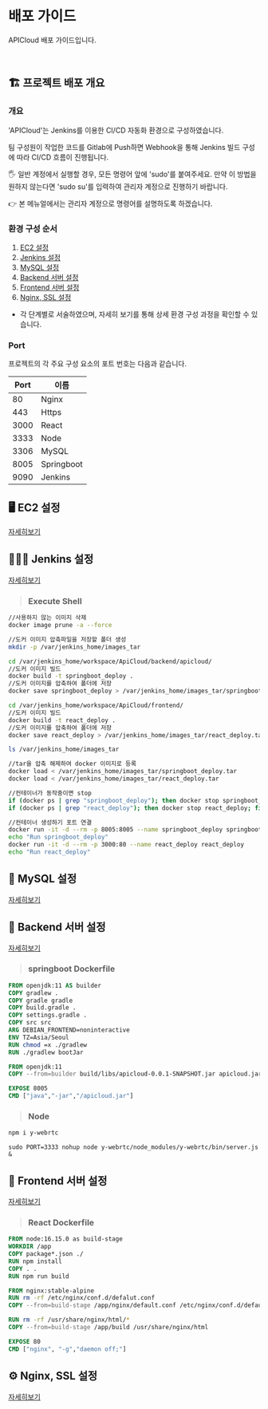 # 배포 가이드

APICloud 배포 가이드입니다.

   <br>

## 🏗 프로젝트 배포 개요

### 개요

'APICloud'는 Jenkins를 이용한 CI/CD 자동화 환경으로 구성하였습니다.

팀 구성원이 작업한 코드를 Gitlab에 Push하면 Webhook을 통해 Jenkins 빌드 구성에 따라 CI/CD 흐름이 진행됩니다.

🖐 일반 계정에서 실행할 경우, 모든 명령어 앞에 'sudo'를 붙여주세요. 만약 이 방법을 원하지 않는다면 'sudo su'를 입력하여 관리자 계정으로 진행하기 바랍니다.

👉 본 메뉴얼에서는 관리자 계정으로 명령어를 설명하도록 하겠습니다.
<br>

### 환경 구성 순서

1. [EC2 설정](#-ec2-설정)
2. [Jenkins 설정](#-jenkins-설정)
3. [MySQL 설정](#-mysql-설정)
4. [Backend 서버 설정](#-backend-서버-설정)
5. [Frontend 서버 설정](#-frontend-서버-설정)
6. [Nginx, SSL 설정](#-nginx,-ssl-설정)

- 각 단계별로 서술하였으며, 자세히 보기를 통해 상세 환경 구성 과정을 확인할 수 있습니다.

### Port

프로젝트의 각 주요 구성 요소의 포트 번호는 다음과 같습니다.

| Port | 이름       |
| ---- | ---------- |
| 80   | Nginx      |
| 443  | Https      |
| 3000 | React      |
| 3333 | Node       |
| 3306 | MySQL      |
| 8005 | Springboot |
| 9090 | Jenkins    |

## 🖥️ EC2 설정

[자세히보기](/exec/%EB%B0%B0%ED%8F%AC%20%ED%99%98%EA%B2%BD%20%EA%B5%AC%EC%84%B1%20%EC%83%81%EC%84%B8/01_EC2_%EC%84%A4%EC%A0%95.md)

## 👳🏻‍♂️ Jenkins 설정

[자세히보기](/exec/%EB%B0%B0%ED%8F%AC%20%ED%99%98%EA%B2%BD%20%EA%B5%AC%EC%84%B1%20%EC%83%81%EC%84%B8/02_Jenkins_%EC%84%A4%EC%A0%95.md)

> ### **Execute Shell**

```bash
//사용하지 않는 이미지 삭제
docker image prune -a --force

//도커 이미지 압축파일을 저장할 폴더 생성
mkdir -p /var/jenkins_home/images_tar

cd /var/jenkins_home/workspace/ApiCloud/backend/apicloud/
//도커 이미지 빌드
docker build -t springboot_deploy .
//도커 이미지를 압축하여 폴더에 저장
docker save springboot_deploy > /var/jenkins_home/images_tar/springboot_deploy.tar

cd /var/jenkins_home/workspace/ApiCloud/frontend/
//도커 이미지 빌드
docker build -t react_deploy .
//도커 이미지를 압축하여 폴더에 저장
docker save react_deploy > /var/jenkins_home/images_tar/react_deploy.tar

ls /var/jenkins_home/images_tar

//tar을 압축 해제하여 docker 이미지로 등록
docker load < /var/jenkins_home/images_tar/springboot_deploy.tar
docker load < /var/jenkins_home/images_tar/react_deploy.tar

//컨테이너가 동작중이면 stop
if (docker ps | grep "springboot_deploy"); then docker stop springboot_deploy; fi
if (docker ps | grep "react_deploy"); then docker stop react_deploy; fi

//컨테이너 생성하기 포트 연결
docker run -it -d --rm -p 8005:8005 --name springboot_deploy springboot_deploy
echo "Run springboot_deploy"
docker run -it -d --rm -p 3000:80 --name react_deploy react_deploy
echo "Run react_deploy"
```

## 🐬 MySQL 설정

[자세히보기](/exec/%EB%B0%B0%ED%8F%AC%20%ED%99%98%EA%B2%BD%20%EA%B5%AC%EC%84%B1%20%EC%83%81%EC%84%B8/03_MySQL_%EC%84%A4%EC%A0%95.md)

## 🎒 Backend 서버 설정

[자세히보기](/exec/%EB%B0%B0%ED%8F%AC%20%ED%99%98%EA%B2%BD%20%EA%B5%AC%EC%84%B1%20%EC%83%81%EC%84%B8/04_Backend_%EC%84%9C%EB%B2%84_%EC%84%A4%EC%A0%95.md)

> ### **springboot Dockerfile**

```dockerfile
FROM openjdk:11 AS builder
COPY gradlew .
COPY gradle gradle
COPY build.gradle .
COPY settings.gradle .
COPY src src
ARG DEBIAN_FRONTEND=noninteractive
ENV TZ=Asia/Seoul
RUN chmod =x ./gradlew
RUN ./gradlew bootJar

FROM openjdk:11
COPY --from=builder build/libs/apicloud-0.0.1-SNAPSHOT.jar apicloud.jar

EXPOSE 8005
CMD ["java","-jar","/apicloud.jar"]
```

> ### **Node**

```bash
npm i y-webrtc
```

```shell
sudo PORT=3333 nohup node y-webrtc/node_modules/y-webrtc/bin/server.js &
```

## 🎇 Frontend 서버 설정

[자세히보기](/exec/%EB%B0%B0%ED%8F%AC%20%ED%99%98%EA%B2%BD%20%EA%B5%AC%EC%84%B1%20%EC%83%81%EC%84%B8/05_Frontend_%EC%84%9C%EB%B2%84_%EC%84%A4%EC%A0%95.md)

> ### **React Dockerfile**

```dockerfile
FROM node:16.15.0 as build-stage
WORKDIR /app
COPY package*.json ./
RUN npm install
COPY . .
RUN npm run build

FROM nginx:stable-alpine
RUN rm -rf /etc/nginx/conf.d/defalut.conf
COPY --from=build-stage /app/nginx/default.conf /etc/nginx/conf.d/default.conf

RUN rm -rf /usr/share/nginx/html/*
COPY --from=build-stage /app/build /usr/share/nginx/html

EXPOSE 80
CMD ["nginx", "-g","daemon off;"]
```

## ⚙ Nginx, SSL 설정

[자세히보기](/exec/%EB%B0%B0%ED%8F%AC%20%ED%99%98%EA%B2%BD%20%EA%B5%AC%EC%84%B1%20%EC%83%81%EC%84%B8/06_Nginx_SSL_%EC%84%A4%EC%A0%95.md)
